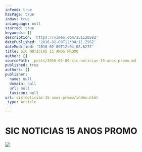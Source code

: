 ```yaml
---
inFeed: true
hasPage: true
inNav: true
inLanguage: null
starred: true
keywords: []
description: 'https://vimeo.com/151120582'
datePublished: '2016-02-09T12:04:11.256Z'
dateModified: '2016-02-09T12:04:08.627Z'
title: SIC NOTICIAS 15 ANOS PROMO
author: []
sourcePath: _posts/2016-02-09-sic-noticias-15-anos-promo.md
published: true
authors: []
publisher:
  name: null
  domain: null
  url: null
  favicon: null
url: sic-noticias-15-anos-promo/index.html
_type: Article

---
```

# SIC NOTICIAS 15 ANOS PROMO
![](https://the-grid-user-content.s3-us-west-2.amazonaws.com/23d81134-e926-41cd-ac7e-3b86a26c817f.png)